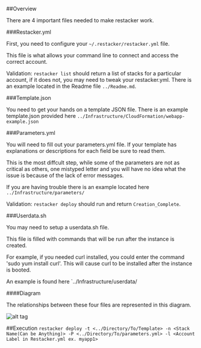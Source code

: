 ##Overview

There are 4 important files needed to make restacker work.

###Restacker.yml

First, you need to configure your `~/.restacker/restacker.yml` file.

This file is what allows your command line to connect and access the correct account.

Validation:
`restacker list` should return a list of stacks for a particular account, if it does not, you may need to tweak your restacker.yml. There is an example located in the Readme file `../Readme.md`.

###Template.json

You need to get your hands on a template JSON file. There is an example template.json provided here `../Infrastructure/CloudFormation/webapp-example.json`

###Parameters.yml

You will need to fill out your parameters.yml file. If your template has explanations or descriptions for each field be sure to read them. 

This is the most diffcult step, while some of the parameters are not as critical as others, one mistyped letter and you will have no idea what the issue is because of the lack of error messages. 

If you are having trouble there is an example located here `../Infrastructure/parameters/`

Validation:
`restacker deploy` should run and return `Creation_Complete`.

###Userdata.sh

You may need to setup a userdata.sh file. 

This file is filled with commands that will be run after the instance is created. 

For example, if you needed curl installed, you could enter the command 'sudo yum install curl'. This will cause curl to be installed after the instance is booted.

An example is found here `../Infrastructure/userdata/

####Diagram

The relationships between these four files are represented in this diagram.


![alt tag](Restacker.png)

##Execution
`restacker deploy -t <../Directory/To/Template> -n <Stack Name(Can be Anything)> -P <../Directory/To/parameters.yml> -l <Account Label in Restacker.yml ex. myapp1>`
